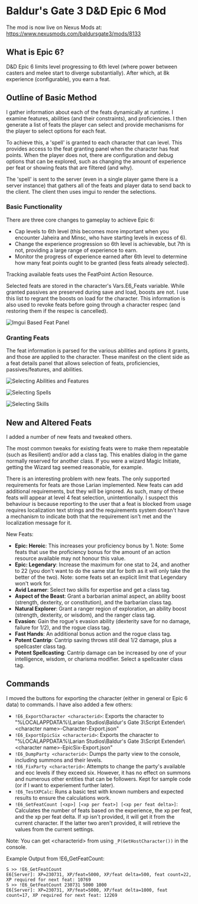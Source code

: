 # Baldur's Gate 3 D&amp;D Epic 6 Mod

The mod is now live on Nexus Mods at: https://www.nexusmods.com/baldursgate3/mods/8133

## What is Epic 6?
D&amp;D Epic 6 limits level progressing to 6th level (where power between casters and melee start to diverge substantially). After which, at 8k experience (configurable), you earn a feat.

## Outline of Basic Method

I gather information about each of the feats dynamically at runtime. I examine features, abilities (and their constraints), and proficiencies. I then generate a list of feats the player can select and provide mechanisms for the player to select options for each feat.

To achieve this, a 'spell' is granted to each character that can level. This provides access to the feat granting panel when the character has feat points. When the player does not, there are configuration and debug options that can be explored, such as changing the amount of experience per feat or showing feats that are filtered (and why).

The 'spell' is sent to the server (even in a single player game there is a server instance) that gathers all of the feats and player data to send back to the client. The client then uses imgui to render the selections.

### Basic Functionality

There are three core changes to gameplay to achieve Epic 6:
 * Cap levels to 6th level (this becomes more important when you encounter Jaheira and Minsc, who have starting levels in excess of 6).
 * Change the experience progression so 6th level is achievable, but 7th is not, providing a large range of experience to earn.
 * Monitor the progress of experience earned after 6th level to determine how many feat points ought to be granted (less feats already selected).

Tracking available feats uses the FeatPoint Action Resource.

Selected feats are stored in the character's Vars.E6_Feats variable. While granted passives are preserved during save and load, boosts are not. I use this list to regrant the boosts on load for the character. This information is also used to revoke feats before going through a character respec (and restoring them if the respec is cancelled).

![Imgui Based Feat Panel](Readme_Assets/FeatPanel.png)

### Granting Feats

The feat information is parsed for the various abilities and options it grants, and those are applied to the character. These manifest on the client side as a feat details panel that allows selection of feats, proficiencies, passives/features, and abilities.

![Selecting Abilities and Features](Readme_Assets/Selectors_Abilities_and_Features.png)

![Selecting Spells](Readme_Assets/Selectors_Spells.png)

![Selecting Skills](Readme_Assets/Selectors_Skills.png)

## New and Altered Feats

I added a number of new feats and tweaked others.

The most common tweaks for existing feats were to make them repeatable (such as Resilient) and/or add a class tag. This enables dialog in the game normally reserved for another class. If you were a wizard Magic Initiate, getting the Wizard tag seemed reasonable, for example.

There is an interesting problem with new feats. The only supported requirements for feats are those Larian implemented. New feats can add additional requirements, but they will be ignored. As such, many of these feats will appear at level 4 feat selection, unintentionally. I suspect this behaviour is because reporting to the user that a feat is blocked from usage requires localization text strings and the requirements system doesn't have a mechanism to indicate both that the requirement isn't met and the localization message for it.

New Feats:
 * **Epic: Heroic**: This increases your proficiency bonus by 1. Note: Some feats that use the proficiency bonus for the amount of an action resource available may not honour this value.
 * **Epic: Legendary**: Increase the maximum for one stat to 24, and another to 22 (you don't want to do the same stat for both as it will only take the better of the two). Note: some feats set an explicit limit that Legendary won't work for.
 * **Avid Learner**: Select two skills for expertise and get a class tag.
 * **Aspect of the Beast**: Grant a barbarian animal aspect, an ability boost (strength, dexterity, or constitution), and the barbarian class tag.
 * **Natural Explorer**: Grant a ranger region of exploration, an ability boost (strength, dexterity, or wisdom), and the ranger class tag.
 * **Evasion**: Gain the rogue's evasion ability (dexterity save for no damage, failure for 1/2), and the rogue class tag.
 * **Fast Hands**: An additional bonus action and the rogue class tag.
 * **Potent Cantrip**: Cantrip saving throws still deal 1/2 damage, plus a spellcaster class tag.
 * **Potent Spellcasting**: Cantrip damage can be increased by one of your intelligence, wisdom, or charisma modifier. Select a spellcaster class tag.

## Commands

I moved the buttons for exporting the character (either in general or Epic 6 data) to commands. I have also added a few others:
 * `!E6_ExportCharacter <characterid>`: Exports the character to "%LOCALAPPDATA%\Larian Studios\Baldur's Gate 3\Script Extender\\&lt;character name&gt;-Character-Export.json"
 * `!E6_ExportEpicSix <characterid>`: Exports the character to "%LOCALAPPDATA%\Larian Studios\Baldur's Gate 3\Script Extender\\&lt;character name&gt;-EpicSix-Export.json"
 * `!E6_DumpParty <characterid>`: Dumps the party view to the console, including summons and their levels.
 * `!E6_FixParty <characterid>`: Attempts to change the party's available and eoc levels if they exceed six. However, it has no effect on summons and numerous other entities that can be followers. Kept for sample code (or if I want to experiement further later).
 * `!E6_TestXPCalc`: Runs a basic test with known numbers and expected results to ensure the calculations work.
 * `!E6_GetFeatCount [<xp>] [<xp per feat>] [<xp per feat delta>]`: Calculates the number of feats based on the experience, the xp per feat, and the xp per feat delta. If xp isn't provided, it will get it from the current character. If the latter two aren't provided, it will retrieve the values from the current settings.

Note: You can get &lt;characterid&gt; from using `_P(GetHostCharacter())` in the console.

Example Output from !E6_GetFeatCount:
```
S >> !E6_GetFeatCount
E6[Server]: XP=230731, XP/feat=5000, XP/feat delta=500, feat count=22, XP required for next feat: 10769
S >> !E6_GetFeatCount 230731 5000 1000
E6[Server]: XP=230731, XP/feat=5000, XP/feat delta=1000, feat count=17, XP required for next feat: 12269
```